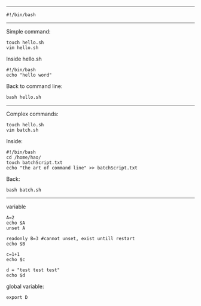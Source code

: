 ----

```shell
#!/bin/bash
```


----

Simple command:

```shell
touch hello.sh
vim hello.sh
```

Inside hello.sh
```Shell
#!/bin/bash
echo "hello word"
```

Back to command line:
```Shell
bash hello.sh
```

---


Complex commands:

```shell
touch hello.sh
vim batch.sh
```

Inside:
```shell
#!/bin/bash
cd /home/hao/
touch batchScript.txt
echo "the art of command line" >> batchScript.txt
```

Back:
```shell
bash batch.sh
```

---

variable

```shell
A=2
echo $A
unset A

readonly B=3 #cannot unset, exist untill restart
echo $B

c=1+1
echo $c

d = "test test test"
echo $d
```

global variable:
```shell
export D 
```
